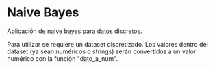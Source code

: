 # Naive Bayes

Aplicación de naive bayes para datos discretos.

Para utilizar se requiere un dataset discretizado. Los valores dentro del dataset (ya sean numéricos o strings) serán convertidos a un valor numérico con la función "dato_a_num".
